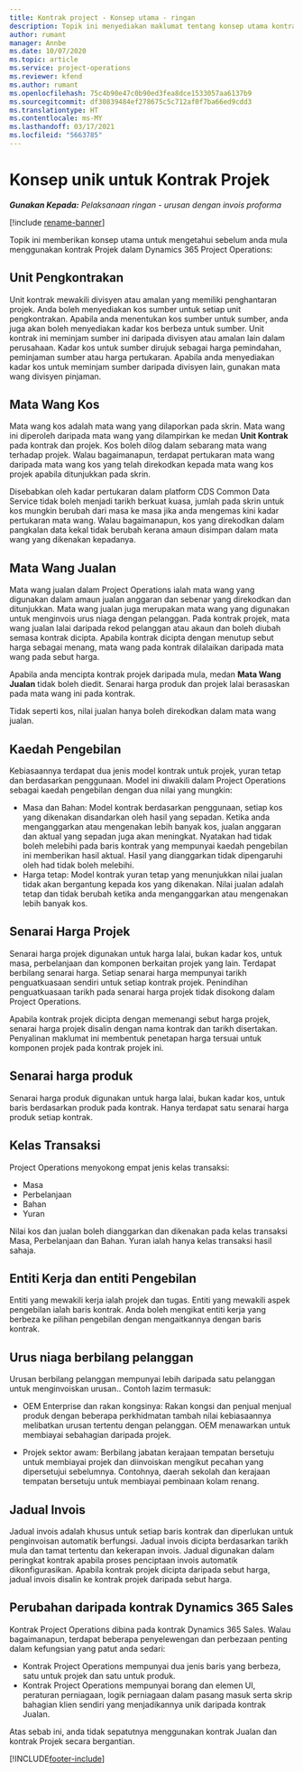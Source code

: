```yaml
---
title: Kontrak project - Konsep utama - ringan
description: Topik ini menyediakan maklumat tentang konsep utama kontrak projek.
author: rumant
manager: Annbe
ms.date: 10/07/2020
ms.topic: article
ms.service: project-operations
ms.reviewer: kfend
ms.author: rumant
ms.openlocfilehash: 75c4b90e47c0b90ed3fea8dce1533057aa6137b9
ms.sourcegitcommit: df30839484ef278675c5c712af0f7ba66ed9cdd3
ms.translationtype: HT
ms.contentlocale: ms-MY
ms.lasthandoff: 03/17/2021
ms.locfileid: "5663785"
---
```

# <a name="concepts-unique-to-project-contracts"></a>Konsep unik untuk Kontrak Projek

_**Gunakan Kepada:** Pelaksanaan ringan - urusan dengan invois proforma_

[!include [rename-banner](~/includes/cc-data-platform-banner.md)]

Topik ini memberikan konsep utama untuk mengetahui sebelum anda mula menggunakan kontrak Projek dalam Dynamics 365 Project Operations:

## <a name="contracting-unit"></a>Unit Pengkontrakan

Unit kontrak mewakili divisyen atau amalan yang memiliki penghantaran projek. Anda boleh menyediakan kos sumber untuk setiap unit pengkontrakan. Apabila anda menentukan kos sumber untuk sumber, anda juga akan boleh menyediakan kadar kos berbeza untuk sumber. Unit kontrak ini meminjam sumber ini daripada divisyen atau amalan lain dalam perusahaan. Kadar kos untuk sumber dirujuk sebagai harga pemindahan, peminjaman sumber atau harga pertukaran. Apabila anda menyediakan kadar kos untuk meminjam sumber daripada divisyen lain, gunakan mata wang divisyen pinjaman.

## <a name="cost-currency"></a>Mata Wang Kos

Mata wang kos adalah mata wang yang dilaporkan pada skrin. Mata wang ini diperoleh daripada mata wang yang dilampirkan ke medan **Unit Kontrak** pada kontrak dan projek. Kos boleh dilog dalam sebarang mata wang terhadap projek. Walau bagaimanapun, terdapat pertukaran mata wang daripada mata wang kos yang telah direkodkan kepada mata wang kos projek apabila ditunjukkan pada skrin.

Disebabkan oleh kadar pertukaran dalam platform CDS Common Data Service tidak boleh menjadi tarikh berkuat kuasa, jumlah pada skrin untuk kos mungkin berubah dari masa ke masa jika anda mengemas kini kadar pertukaran mata wang. Walau bagaimanapun, kos yang direkodkan dalam pangkalan data kekal tidak berubah kerana amaun disimpan dalam mata wang yang dikenakan kepadanya.

## <a name="sales-currency"></a>Mata Wang Jualan

Mata wang jualan dalam Project Operations ialah mata wang yang digunakan dalam amaun jualan anggaran dan sebenar yang direkodkan dan ditunjukkan. Mata wang jualan juga merupakan mata wang yang digunakan untuk menginvois urus niaga dengan pelanggan. Pada kontrak projek, mata wang jualan lalai daripada rekod pelanggan atau akaun dan boleh diubah semasa kontrak dicipta. Apabila kontrak dicipta dengan menutup sebut harga sebagai menang, mata wang pada kontrak dilalaikan daripada mata wang pada sebut harga.

Apabila anda mencipta kontrak projek daripada mula, medan **Mata Wang Jualan** tidak boleh diedit. Senarai harga produk dan projek lalai berasaskan pada mata wang ini pada kontrak.

Tidak seperti kos, nilai jualan hanya boleh direkodkan dalam mata wang jualan.

## <a name="billing-method"></a>Kaedah Pengebilan

Kebiasaannya terdapat dua jenis model kontrak untuk projek, yuran tetap dan berdasarkan penggunaan. Model ini diwakili dalam Project Operations sebagai kaedah pengebilan dengan dua nilai yang mungkin:

- Masa dan Bahan: Model kontrak berdasarkan penggunaan, setiap kos yang dikenakan disandarkan oleh hasil yang sepadan. Ketika anda menganggarkan atau mengenakan lebih banyak kos, jualan anggaran dan aktual yang sepadan juga akan meningkat. Nyatakan had tidak boleh melebihi pada baris kontrak yang mempunyai kaedah pengebilan ini memberikan hasil aktual. Hasil yang dianggarkan tidak dipengaruhi oleh had tidak boleh melebihi.
- Harga tetap: Model kontrak yuran tetap yang menunjukkan nilai jualan tidak akan bergantung kepada kos yang dikenakan. Nilai jualan adalah tetap dan tidak berubah ketika anda menganggarkan atau mengenakan lebih banyak kos.

## <a name="project-price-lists"></a>Senarai Harga Projek

Senarai harga projek digunakan untuk harga lalai, bukan kadar kos, untuk masa, perbelanjaan dan komponen berkaitan projek yang lain. Terdapat berbilang senarai harga. Setiap senarai harga mempunyai tarikh penguatkuasaan sendiri untuk setiap kontrak projek. Penindihan penguatkuasaan tarikh pada senarai harga projek tidak disokong dalam Project Operations.

Apabila kontrak projek dicipta dengan memenangi sebut harga projek, senarai harga projek disalin dengan nama kontrak dan tarikh disertakan. Penyalinan maklumat ini membentuk penetapan harga tersuai untuk komponen projek pada kontrak projek ini.

## <a name="product-price-lists"></a>Senarai harga produk

Senarai harga produk digunakan untuk harga lalai, bukan kadar kos, untuk baris berdasarkan produk pada kontrak. Hanya terdapat satu senarai harga produk setiap kontrak.

## <a name="transaction-classes"></a>Kelas Transaksi

Project Operations menyokong empat jenis kelas transaksi:

- Masa
- Perbelanjaan
- Bahan
- Yuran

Nilai kos dan jualan boleh dianggarkan dan dikenakan pada kelas transaksi Masa, Perbelanjaan dan Bahan. Yuran ialah hanya kelas transaksi hasil sahaja.

## <a name="work-entities-and-billing-entities"></a>Entiti Kerja dan entiti Pengebilan

Entiti yang mewakili kerja ialah projek dan tugas. Entiti yang mewakili aspek pengebilan ialah baris kontrak. Anda boleh mengikat entiti kerja yang berbeza ke pilihan pengebilan dengan mengaitkannya dengan baris kontrak.

## <a name="multi-customer-deals"></a>Urus niaga berbilang pelanggan

Urusan berbilang pelanggan mempunyai lebih daripada satu pelanggan untuk menginvoiskan urusan.. Contoh lazim termasuk:

- OEM Enterprise dan rakan kongsinya: Rakan kongsi dan penjual menjual produk dengan beberapa perkhidmatan tambah nilai kebiasaannya melibatkan urusan tertentu dengan pelanggan. OEM menawarkan untuk membiayai sebahagian daripada projek. 

- Projek sektor awam: Berbilang jabatan kerajaan tempatan bersetuju untuk membiayai projek dan diinvoiskan mengikut pecahan yang dipersetujui sebelumnya. Contohnya, daerah sekolah dan kerajaan tempatan bersetuju untuk membiayai pembinaan kolam renang.

## <a name="invoice-schedules"></a>Jadual Invois

Jadual invois adalah khusus untuk setiap baris kontrak dan diperlukan untuk penginvoisan automatik berfungsi. Jadual invois dicipta berdasarkan tarikh mula dan tamat tertentu dan kekerapan invois. Jadual digunakan dalam peringkat kontrak apabila proses penciptaan invois automatik dikonfigurasikan. Apabila kontrak projek dicipta daripada sebut harga, jadual invois disalin ke kontrak projek daripada sebut harga.

## <a name="changes-from-the-dynamics-365-sales-contract"></a>Perubahan daripada kontrak Dynamics 365 Sales

Kontrak Project Operations dibina pada kontrak Dynamics 365 Sales. Walau bagaimanapun, terdapat beberapa penyelewengan dan perbezaan penting dalam kefungsian yang patut anda sedari:

- Kontrak Project Operations mempunyai dua jenis baris yang berbeza, satu untuk projek dan satu untuk produk.
- Kontrak Project Operations mempunyai borang dan elemen UI, peraturan perniagaan, logik perniagaan dalam pasang masuk serta skrip bahagian klien sendiri yang menjadikannya unik daripada kontrak Jualan.

Atas sebab ini, anda tidak sepatutnya menggunakan kontrak Jualan dan kontrak Projek secara bergantian.


[!INCLUDE[footer-include](../../includes/footer-banner.md)]
